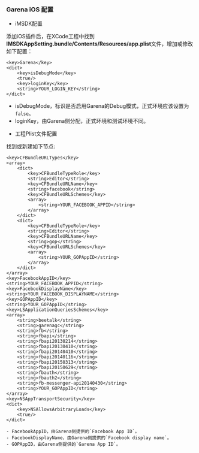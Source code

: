 ### Garena iOS 配置

* iMSDK配置

 添加iOS插件后，在XCode工程中找到**IMSDKAppSetting.bundle/Contents/Resources/app.plist**文件，增加或修改如下配置：

 ```plist
 <key>Garena</key>
 <dict>
     <key>isDebugMode</key>
     <true/>
     <key>loginKey</key>
     <string>YOUR_LOGIN_KEY</string>
 </dict>
 ```
 
 - isDebugMode，标识是否启用Garena的Debug模式，正式环境应该设置为`false`。
 - loginKey，由Garena侧分配，正式环境和测试环境不同。

* 工程Plist文件配置

 找到或新建如下节点:

 ```plist
 <key>CFBundleURLTypes</key>
 <array>
     <dict>
		 <key>CFBundleTypeRole</key>
		 <string>Editor</string>
		 <key>CFBundleURLName</key>
		 <string>facebook</string>
		 <key>CFBundleURLSchemes</key>
		 <array>
			 <string>YOUR_FACEBOOK_APPID</string>
		 </array>
	 </dict>
	 <dict>
		 <key>CFBundleTypeRole</key>
		 <string>Editor</string>
		 <key>CFBundleURLName</key>
		 <string>gop</string>
		 <key>CFBundleURLSchemes</key>
		 <array>
			 <string>YOUR_GOPAppID</string>
		 </array>
	 </dict>
 </array>
 <key>FacebookAppID</key>
 <string>YOUR_FACEBOOK_APPID</string>
 <key>FacebookDisplayName</key>
 <string>YOUR_FACEBOOK_DISPLAYNAME</string>
 <key>GOPAppID</key>
 <string>YOUR_GOPAppID</string>
 <key>LSApplicationQueriesSchemes</key>
 <array>
	 <string>beetalk</string>
	 <string>garenagc</string>
	 <string>fb</string>
	 <string>fbapi</string>
	 <string>fbapi20130214</string>
	 <string>fbapi20130410</string>
	 <string>fbapi20140410</string>
	 <string>fbapi20140116</string>
	 <string>fbapi20150313</string>
	 <string>fbapi20150629</string>
	 <string>fbauth</string>
	 <string>fbauth2</string>
	 <string>fb-messenger-api20140430</string>
     <string>YOUR_GOPAppID</string>
 </array>
 <key>NSAppTransportSecurity</key>
 <dict>
     <key>NSAllowsArbitraryLoads</key>
     <true/>
 </dict>
 ```

	- FacebookAppID，由Garena侧提供的`Facebook App ID`。
	- FacebookDisplayName，由Garena侧提供的`Facebook display name`。
	- GOPAppID，由Garena侧提供的`Garena App ID`。

